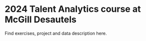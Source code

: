 # 2024 Talent Analytics course at McGill Desautels 
Find exercises, project and data description here.
